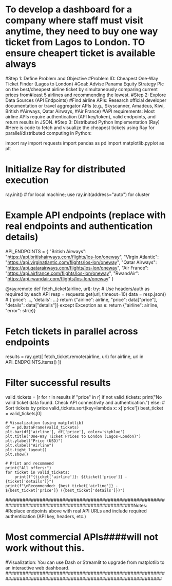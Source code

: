 # To develop a dashboard for a company where staff must visit anytime, they need to buy one way ticket from Lagos to London.  TO ensure cheapert ticket is available always

#Step 1: Define Problem and Objective
#Problem ID: Cheapest One-Way Ticket Finder (Lagos to London)
#Goal: Advise Panama Equity Strategy Plc on the best/cheapest airline ticket by simultaneously comparing current prices from#least 5 airlines and recommending the lowest.
#Step 2: Explore Data Sources (API Endpoints)
#Find airline APIs: Research official developer documentation or travel aggregator APIs (e.g., Skyscanner, Amadeus, Kiwi, British #Airways, Qatar Airways, #Air France)
#API requirements: Most airline APIs require authentication (API key/token), valid endpoints, and return results in JSON.
#Step 3: Distributed Python Implementation (Ray)
#Here is code to fetch and visualize the cheapest tickets using Ray for parallel/distributed computing in Python:

import ray
import requests
import pandas as pd
import matplotlib.pyplot as plt

# Initialize Ray for distributed execution
ray.init()  # for local machine; use ray.init(address="auto") for cluster

# Example API endpoints (replace with real endpoints and authentication details)
API_ENDPOINTS = {
    "British Airways": "https://api.britishairways.com/flights/los-lon/oneway",
    "Virgin Atlantic": "https://api.virginatlantic.com/flights/los-lon/oneway",
    "Qatar Airways": "https://api.qatarairways.com/flights/los-lon/oneway",
    "Air France": "https://api.airfrance.com/flights/los-lon/oneway",
    "RwandAir": "https://api.rwandair.com/flights/los-lon/oneway"
}

@ray.remote
def fetch_ticket(airline, url):
    try:
        # Use headers/auth as required by each API
        resp = requests.get(url, timeout=10)
        data = resp.json()  # {'price': ..., 'details': ...}
        return {"airline": airline, "price": data["price"], "details": data["details"]}
    except Exception as e:
        return {"airline": airline, "error": str(e)}

# Fetch tickets in parallel across endpoints
results = ray.get([
    fetch_ticket.remote(airline, url) for airline, url in API_ENDPOINTS.items()
])

# Filter successful results
valid_tickets = [r for r in results if "price" in r]
if not valid_tickets:
    print("No valid ticket data found. Check API connectivity and authentication.")
else:
    # Sort tickets by price
    valid_tickets.sort(key=lambda x: x['price'])
    best_ticket = valid_tickets[0]

    # Visualization (using matplotlib)
    df = pd.DataFrame(valid_tickets)
    plt.bar(df['airline'], df['price'], color='skyblue')
    plt.title("One-Way Ticket Prices to London (Lagos-London)")
    plt.ylabel("Price (USD)")
    plt.xlabel("Airline")
    plt.tight_layout()
    plt.show()

    # Print and recommend
    print("All offers:")
    for ticket in valid_tickets:
        print(f"{ticket['airline']}: ${ticket['price']} - {ticket['details']}")
    print(f"\nRecommended: {best_ticket['airline']} - ${best_ticket['price']} ({best_ticket['details']})")

#####################################################################################################Notes:
#Replace endpoints above with real API URLs and include required authentication (API key, headers, etc.) 
# Most commercial APIs####will not work without this.
#Visualization: You can use Dash or Streamlit to upgrade from matplotlib to an interactive web dashboard.
###############################################################################################################
